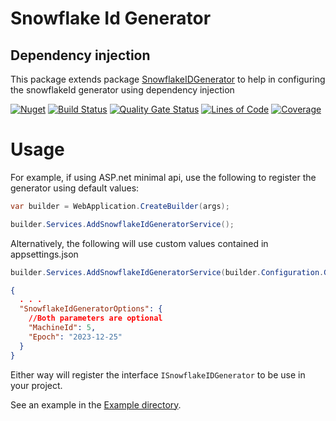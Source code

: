 # Snowflake Id Generator
## Dependency injection

This package extends package [SnowflakeIDGenerator](https://www.nuget.org/packages/SnowflakeIDGenerator) 
to help in configuring the snowflakeId generator using dependency injection


[![Nuget](https://img.shields.io/nuget/v/SnowflakeIDGenerator.DependencyInjection?logo=nuget)](https://www.nuget.org/packages/SnowflakeIDGenerator.DependencyInjection)
[![Build Status](https://dev.azure.com/fenase/SnowflakeIDGenerator/_apis/build/status%2FSnowflakeIDGenerator-CI?branchName=master)](https://dev.azure.com/fenase/SnowflakeIDGenerator/_build/latest?definitionId=21)
[![Quality Gate Status](https://sonarcloud.io/api/project_badges/measure?project=fenase_SnowflakeIDGenerator2&metric=alert_status)](https://sonarcloud.io/summary/overall?id=fenase_SnowflakeIDGenerator2)
[![Lines of Code](https://sonarcloud.io/api/project_badges/measure?project=fenase_SnowflakeIDGenerator2&metric=ncloc)](https://sonarcloud.io/summary/overall?id=fenase_SnowflakeIDGenerator2)
[![Coverage](https://sonarcloud.io/api/project_badges/measure?project=fenase_SnowflakeIDGenerator2&metric=coverage)](https://sonarcloud.io/summary/overall?id=fenase_SnowflakeIDGenerator2)



# Usage

For example, if using ASP.net minimal api, use the following to register the generator using default values:

```C#
var builder = WebApplication.CreateBuilder(args);

builder.Services.AddSnowflakeIdGeneratorService();
```

Alternatively, the following will use custom values contained in appsettings.json

```C#
builder.Services.AddSnowflakeIdGeneratorService(builder.Configuration.GetSection("SnowflakeIdGeneratorOptions").Get<SnowflakeIdGeneratorOptions>());
```

```JSON
{
  . . .
  "SnowflakeIdGeneratorOptions": {
    //Both parameters are optional
    "MachineId": 5,
    "Epoch": "2023-12-25"
  }
}
```

Either way will register the interface `ISnowflakeIDGenerator` to be use in your project.



See an example in the [Example directory](https://github.com/fenase/SnowflakeIDGenerator/tree/master/Examples/SnowflakeIDGenerator.Example.Web).